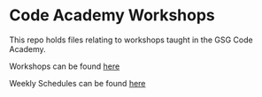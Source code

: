 # Code Academy Workshops

This repo holds files relating to workshops taught in the GSG Code Academy.

Workshops can be found [here](./workshops/README.md)

Weekly Schedules can be found [here](./schedules/README.md)
